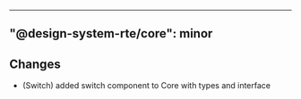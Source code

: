---
  "@design-system-rte/core": minor
  ---
  
  ## Changes

- (Switch) added switch component to Core with types and interface
